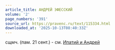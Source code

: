 ```yaml
---
article_title: АНДРЕЙ ЭФЕССКИЙ
volume: '2'
page_numbers: '391'
source_url: https://pravenc.ru/text/115334.html
downloaded_at: '2025-10-13T08:40:33Z'
---
```


сщмч. (пам. 21 сент.) - см. [Ипатий и Андрей](<https://pravenc.ru/text/Ипатий и Андрей.html>)
